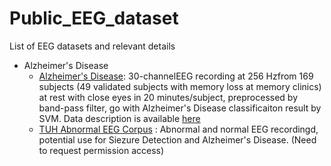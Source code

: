 # Public_EEG_dataset

List of EEG datasets and relevant details

* Alzheimer's Disease
	- [Alzheimer's Disease](https://www.ncbi.nlm.nih.gov/pmc/articles/PMC5860733/#!po=2.00000): 30-channelEEG recording at 256 Hzfrom 169 subjects (49 validated subjects with memory loss at memory clinics) at rest with close eyes in 20 minutes/subject, preprocessed by band-pass filter, go with Alzheimer's Disease classificaiton result by SVM. Data description is available [here](https://www.ncbi.nlm.nih.gov/pmc/articles/PMC5860733/table/pone.0193607.t001/?report=objectonly) 
	- [TUH Abnormal EEG Corpus](https://www.isip.piconepress.com/projects/tuh_eeg/html/downloads.shtml) : Abnormal and normal EEG recordingd, potential use for Siezure Detection and Alzheimer's Disease. (Need to request permission access)
